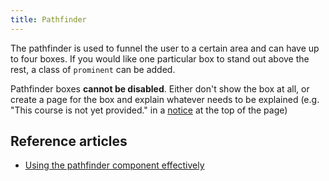 ```yaml
---
title: Pathfinder
---
```

The pathfinder is used to funnel the user to a certain area and can have up to four boxes. If you would like one particular box to stand out above the rest, a class of ```prominent``` can be added.
<p class="alert-warning">Pathfinder boxes <strong>cannot be disabled</strong>. Either don't show the box at all, or create a page for the box and explain whatever needs to be explained (e.g. "This course is not yet provided." in a <a href="/components/notices">notice</a> at the top of the page)

## Reference articles
* [Using the pathfinder component effectively](/using-the-pathfinder-component-effectively)
